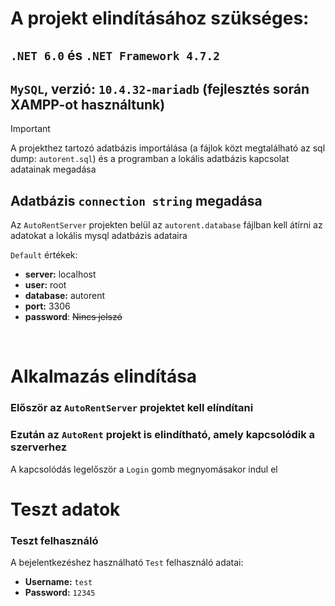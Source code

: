 # A projekt elindításához szükséges:

## `.NET 6.0` és `.NET Framework 4.7.2`

## `MySQL`, verzió: `10.4.32-mariadb` (fejlesztés során XAMPP-ot használtunk) 
> [!IMPORTANT]
> A projekthez tartozó adatbázis importálása (a fájlok közt megtalálható az sql dump: `autorent.sql`) és a programban a lokális adatbázis kapcsolat adatainak megadása

## Adatbázis `connection string` megadása
Az `AutoRentServer` projekten belül az `autorent.database` fájlban kell átírni az adatokat a lokális mysql adatbázis adataira

`Default` értékek:
- **server:** localhost
- **user:** root
- **database:** autorent
- **port:** 3306
- **password**: ~~Nincs jelszó~~

<br />

# Alkalmazás elindítása

### Először az `AutoRentServer` projektet kell elíndítani
### Ezután az `AutoRent` projekt is elindítható, amely kapcsolódik a szerverhez
A kapcsolódás legelőször a `Login` gomb megnyomásakor indul el

# Teszt adatok

### Teszt felhasználó
A bejelentkezéshez használható `Test` felhasználó adatai:
- **Username:** `test`
- **Password:** `12345`

